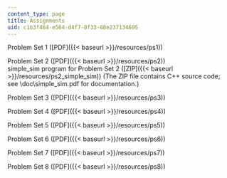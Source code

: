 ```yaml
---
content_type: page
title: Assignments
uid: c1b3f464-e564-d4f7-8f33-88e237134695
---
```


Problem Set 1 ([PDF]({{< baseurl >}}/resources/ps1))

Problem Set 2 ([PDF]({{< baseurl >}}/resources/ps2))  
simple\_sim program for Problem Set 2 ([ZIP]({{< baseurl >}}/resources/ps2_simple_sim)) (The ZIP file contains C++ source code; see \\doc\\simple\_sim.pdf for documentation.)

Problem Set 3 ([PDF]({{< baseurl >}}/resources/ps3))

Problem Set 4 ([PDF]({{< baseurl >}}/resources/ps4))

Problem Set 5 ([PDF]({{< baseurl >}}/resources/ps5))

Problem Set 6 ([PDF]({{< baseurl >}}/resources/ps6))

Problem Set 7 ([PDF]({{< baseurl >}}/resources/ps7))

Problem Set 8 ([PDF]({{< baseurl >}}/resources/ps8))
